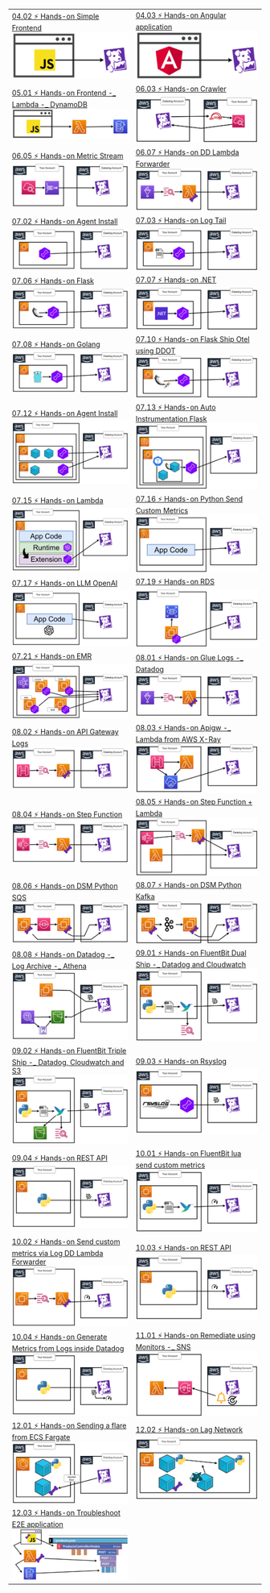 |||
|-|-|
|[04.02 ⚡ Hands-on Simple Frontend](./course/04.02%20⚡%20Hands-on%20Simple%20Frontend.md)  ![](./imgs/6c11decad6c54b3eb90b39139d8505b5.png)|[04.03 ⚡ Hands-on Angular application](./course/04.03%20⚡%20Hands-on%20Angular%20application.md)  ![](./imgs/18a89e0680cc40a3824c241360107047.png)|[04.04 ⚡ Hands-on Simple android kotlin](./course/04.04%20⚡%20Hands-on%20Simple%20android%20kotlin.md)  ![](./imgs/6dc2526d74ac4c6b8fa7da7b17e77516.png)|
|[05.01 ⚡ Hands-on Frontend -_ Lambda -_ DynamoDB](./course/05.01%20⚡%20Hands-on%20Frontend%20-_%20Lambda%20-_%20DynamoDB.md)  ![](./imgs/4a64ec6dae78401fb0a5e0e586bd9df6.png)|[06.03 ⚡ Hands-on Crawler](./course/06.03%20⚡%20Hands-on%20Crawler.md)  ![](./imgs/f99909e225124430bef663e93e32c022.png)|
|[06.05 ⚡ Hands-on Metric Stream](./course/06.05%20⚡%20Hands-on%20Metric%20Stream.md)  ![](./imgs/59cf2fe45dff4216af135bc4f5232946.png)|[06.07 ⚡ Hands-on DD Lambda Forwarder](./course/06.07%20⚡%20Hands-on%20DD%20Lambda%20Forwarder.md)  ![](./imgs/96465d4bf5ea4c2a88f5bf073e1cbec9.png)|
|[07.02 ⚡ Hands-on Agent Install](./course/07.02%20⚡%20Hands-on%20Agent%20Install.md)  ![](./imgs/e24e688a55154acaa281029792dacf1c.png)|[07.03 ⚡ Hands-on Log Tail](./course/07.03%20⚡%20Hands-on%20Log%20Tail.md)  ![](./imgs/cda28b5b8f6044fdbb667713dd629ff5.png)|
|[07.06 ⚡ Hands-on Flask](./course/07.06%20⚡%20Hands-on%20Flask.md)  ![](./imgs/61aa1a6d71a943e78c5bc9b811618639.png)|[07.07 ⚡ Hands-on .NET](./course/07.07%20⚡%20Hands-on%20.NET.md)  ![](./imgs/b1fa3f7fd73945d4a8ac22cffe6939f7.png)|
|[07.08 ⚡ Hands-on Golang](./course/07.08%20⚡%20Hands-on%20Golang.md)  ![](./imgs/756e95357a0c44a6b08c0746dabca9f9.png)|[07.10 ⚡ Hands-on Flask Ship Otel using DDOT](./course/07.10%20⚡%20Hands-on%20Flask%20Ship%20Otel%20using%20DDOT.md)  ![](./imgs/7425d9ce3cea47b9a454b4058835838c.png)|
|[07.12 ⚡ Hands-on Agent Install](./course/07.12%20⚡%20Hands-on%20Agent%20Install.md)  ![](./imgs/a5fda8c67afb4f1e96c6238b20c8a477.png)|[07.13 ⚡ Hands-on Auto Instrumentation Flask](./course/07.13%20⚡%20Hands-on%20Auto%20Instrumentation%20Flask.md)  ![](./imgs/40884acbed2e4cfd8c4b80bb04680391.png)|
|[07.15 ⚡ Hands-on Lambda](./course/07.15%20⚡%20Hands-on%20Lambda.md)  ![](./imgs/4cc48aa363fb4fc483613ca8cb9f0f46.png)|[07.16 ⚡ Hands-on Python Send Custom Metrics](./course/07.16%20⚡%20Hands-on%20Python%20Send%20Custom%20Metrics.md)  ![](./imgs/7f9bbb26cddb4951947313adab53c850.png)|
|[07.17 ⚡ Hands-on LLM OpenAI](./course/07.17%20⚡%20Hands-on%20LLM%20OpenAI.md)  ![](./imgs/659472717ad1441d95fd1a624b51f219.png)|[07.19 ⚡ Hands-on RDS](./course/07.19%20⚡%20Hands-on%20RDS.md)  ![](./imgs/a938d11c358141c0a851ad7ecfa658ac.png)|
|[07.21 ⚡ Hands-on EMR](./course/07.21%20⚡%20Hands-on%20EMR.md)  ![](./imgs/8d93ce8aa4ca4aa299ea89649c1ed033.png)|[08.01 ⚡ Hands-on Glue Logs -_ Datadog](./course/08.01%20⚡%20Hands-on%20Glue%20Logs%20-_%20Datadog.md)  ![](./imgs/f985d430abf2448595aefc2ae28e3348.png)|
|[08.02 ⚡ Hands-on API Gateway Logs](./course/08.02%20⚡%20Hands-on%20API%20Gateway%20Logs.md)  ![](./imgs/bce93871f3894cbb950a2469f71d1813.png)|[08.03 ⚡ Hands-on Apigw -_ Lambda from AWS X-Ray](./course/08.03%20⚡%20Hands-on%20Apigw%20-_%20Lambda%20from%20AWS%20X-Ray.md)  ![](./imgs/8f769191a2e04fd8b496684530e91aa3.png)|
|[08.04 ⚡ Hands-on Step Function](./course/08.04%20⚡%20Hands-on%20Step%20Function.md)  ![](./imgs/6ea30ac4abc340df9fb37999b5f95fcb.png)|[08.05 ⚡ Hands-on Step Function + Lambda](./course/08.05%20⚡%20Hands-on%20Step%20Function%20+%20Lambda.md)  ![](./imgs/0d3825775ff14acfb83c59e244e99380.png)|
|[08.06 ⚡ Hands-on DSM Python SQS](./course/08.06%20⚡%20Hands-on%20DSM%20Python%20SQS.md)  ![](./imgs/bc5017e9ec994fde926f213e291f7eb6.png)|[08.07 ⚡ Hands-on DSM Python Kafka](./course/08.07%20⚡%20Hands-on%20DSM%20Python%20Kafka.md)  ![](./imgs/e4f4319cc4ac4ca8b8af9d398e3962bf.png)|
|[08.08 ⚡ Hands-on Datadog -_ Log Archive -_ Athena](./course/08.08%20⚡%20Hands-on%20Datadog%20-_%20Log%20Archive%20-_%20Athena.md)  ![](./imgs/a4cbc162ebbb4536bb6d7243d4bb7166.png)|[09.01 ⚡ Hands-on FluentBit Dual Ship -_ Datadog and Cloudwatch](./course/09.01%20⚡%20Hands-on%20FluentBit%20Dual%20Ship%20-_%20Datadog%20and%20Cloudwatch.md)  ![](./imgs/e8c579413291443c8747af81c1ed6f2e.png)|
|[09.02 ⚡ Hands-on FluentBit Triple Ship -_ Datadog, Cloudwatch and S3](./course/09.02%20⚡%20Hands-on%20FluentBit%20Triple%20Ship%20-_%20Datadog,%20Cloudwatch%20and%20S3.md)  ![](./imgs/0b2cc08cd42e41e39d968e2fa6868346.png)|[09.03 ⚡ Hands-on Rsyslog](./course/09.03%20⚡%20Hands-on%20Rsyslog.md)  ![](./imgs/01a0fd2f6af741649179c41af3f32e95.png)|
|[09.04 ⚡ Hands-on REST API](./course/09.04%20⚡%20Hands-on%20REST%20API.md)  ![](./imgs/a8adf5e0b2cb424ca7c666b7e8d338d1.png)|[10.01 ⚡ Hands-on FluentBit lua send custom metrics](./course/10.01%20⚡%20Hands-on%20FluentBit%20lua%20send%20custom%20metrics.md)  ![](./imgs/a024800f7da44ae7bd935ecc4c7ed2d5.png)|
|[10.02 ⚡ Hands-on Send custom metrics via Log DD Lambda Forwarder](./course/10.02%20⚡%20Hands-on%20Send%20custom%20metrics%20via%20Log%20DD%20Lambda%20Forwarder.md)  ![](./imgs/a59c7a31c03a4949a8bbbcfe58b9fed9.png)|[10.03 ⚡ Hands-on REST API](./course/10.03%20⚡%20Hands-on%20REST%20API.md)  ![](./imgs/f2f9ea1a37424c05bbf63849a5ccced3.png)|
|[10.04 ⚡ Hands-on Generate Metrics from Logs inside Datadog](./course/10.04%20⚡%20Hands-on%20Generate%20Metrics%20from%20Logs%20inside%20Datadog.md)  ![](./imgs/0a8c1e0c13bc4728b519a20e0bc453f5.png)|[11.01 ⚡ Hands-on Remediate using Monitors -_ SNS](./course/11.01%20⚡%20Hands-on%20Remediate%20using%20Monitors%20-_%20SNS.md)  ![](./imgs/a8d1d299276840efa260905499c3c9fa.png)|
|[12.01 ⚡ Hands-on Sending a flare from ECS Fargate](./course/12.01%20⚡%20Hands-on%20Sending%20a%20flare%20from%20ECS%20Fargate.md)  ![](./imgs/d5a21845646f47de9779d328b2a5d354.png)|[12.02 ⚡ Hands-on Lag Network](./course/12.02%20⚡%20Hands-on%20Lag%20Network.md)  ![](./imgs/53c6304f306947888712f6e4432c56dc.png)|
|[12.03 ⚡ Hands-on Troubleshoot E2E application](./course/12.03%20⚡%20Hands-on%20Troubleshoot%20E2E%20application.md)  ![](./imgs/0fc8478af1f140dc9b7ae5aefa0cb486.png)